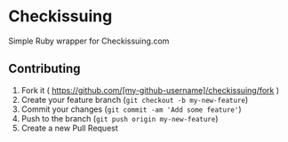 # Checkissuing

Simple Ruby wrapper for Checkissuing.com

## Contributing

1. Fork it ( https://github.com/[my-github-username]/checkissuing/fork )
2. Create your feature branch (`git checkout -b my-new-feature`)
3. Commit your changes (`git commit -am 'Add some feature'`)
4. Push to the branch (`git push origin my-new-feature`)
5. Create a new Pull Request

